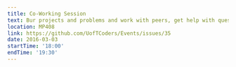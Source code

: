 ```yaml
---
title: Co-Working Session
text: Bur projects and problems and work with peers, get help with questions, and show off your progress.
location: MP408
link: https://github.com/UofTCoders/Events/issues/35
date: 2016-03-03
startTime: '18:00'
endTime: '19:30'
---
```

